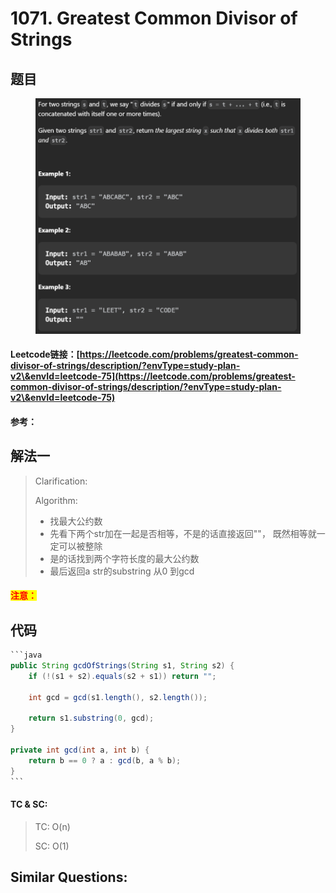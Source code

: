 # 1071. Greatest Common Divisor of Strings

## 题目

<figure><img src="../../.gitbook/assets/image (1) (1) (1) (1) (1) (1) (1) (1) (1) (1) (1) (1) (1) (1) (1) (1) (1) (1) (1) (1) (1).png" alt=""><figcaption></figcaption></figure>

#### Leetcode链接：[https://leetcode.com/problems/greatest-common-divisor-of-strings/description/?envType=study-plan-v2\&envId=leetcode-75](https://leetcode.com/problems/greatest-common-divisor-of-strings/description/?envType=study-plan-v2\&envId=leetcode-75)

#### 参考：

## 解法一

> Clarification:&#x20;
>
> Algorithm:&#x20;
>
> * 找最大公约数
> * 先看下两个str加在一起是否相等，不是的话直接返回""， 既然相等就一定可以被整除
> * 是的话找到两个字符长度的最大公约数
> * 最后返回a str的substring 从0 到gcd

#### <mark style="color:red;">注意：</mark>

## 代码

````java
```java
public String gcdOfStrings(String s1, String s2) {
    if (!(s1 + s2).equals(s2 + s1)) return "";

    int gcd = gcd(s1.length(), s2.length());

    return s1.substring(0, gcd);
}

private int gcd(int a, int b) {
    return b == 0 ? a : gcd(b, a % b);
}
```
````

#### TC & SC:&#x20;

> TC: O(n)
>
> SC: O(1)

## **Similar Questions:**&#x20;
